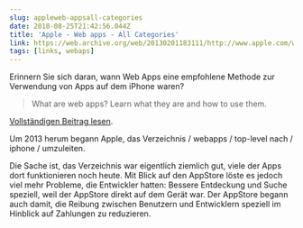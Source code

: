 ```yaml
---
slug: appleweb-appsall-categories
date: 2018-08-25T21:42:56.044Z
title: 'Apple - Web apps - All Categories'
link: https://web.archive.org/web/20130201183111/http://www.apple.com/webapps/
tags: [links, webaps]
---
```

Erinnern Sie sich daran, wann Web Apps eine empfohlene Methode zur Verwendung von Apps auf dem iPhone waren?

> What are web apps?
> Learn what they are and&#x00a0;how to use them.


[Vollständigen Beitrag lesen](https://web.archive.org/web/20130201183111/http://www.apple.com/webapps/).

Um 2013 herum begann Apple, das Verzeichnis / webapps / top-level nach / iphone / umzuleiten.

Die Sache ist, das Verzeichnis war eigentlich ziemlich gut, viele der Apps dort funktionieren noch heute. Mit Blick auf den AppStore löste es jedoch viel mehr Probleme, die Entwickler hatten: Bessere Entdeckung und Suche speziell, weil der AppStore direkt auf dem Gerät war. Der AppStore begann auch damit, die Reibung zwischen Benutzern und Entwicklern speziell im Hinblick auf Zahlungen zu reduzieren.
